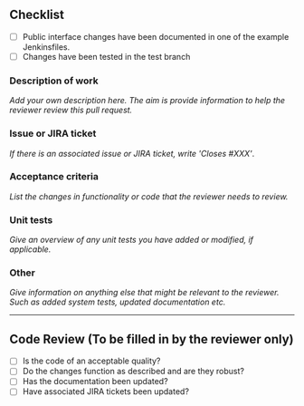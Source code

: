 ## Checklist

- [ ] Public interface changes have been documented in one of the example Jenkinsfiles.
- [ ] Changes have been tested in the test branch

### Description of work

*Add your own description here. The aim is provide information to help the reviewer review this pull request.*

### Issue or JIRA ticket

*If there is an associated issue or JIRA ticket, write 'Closes #XXX'*.

### Acceptance criteria

*List the changes in functionality or code that the reviewer needs to review.*

### Unit tests

*Give an overview of any unit tests you have added or modified, if applicable.*

### Other

*Give information on anything else that might be relevant to the reviewer. Such as added system tests, updated documentation etc.*

---

## Code Review (To be filled in by the reviewer only)

- [ ] Is the code of an acceptable quality?
- [ ] Do the changes function as described and are they robust?
- [ ] Has the documentation been updated?
- [ ] Have associated JIRA tickets been updated?
